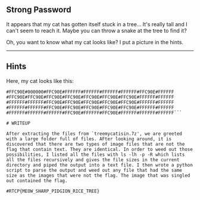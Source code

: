 Strong Password
-------------------------------------------

It appears that my cat has gotten itself stuck in a tree... It's really tall and I can't seem to reach it. Maybe you can throw a snake at the tree to find it?

Oh, you want to know what my cat looks like? I put a picture in the hints.

-------------------------------------------
Hints
-------------------------------------------
Here, my cat looks like this:

```#FFC90E#FFC90E#FFC90E#FFFFFF#FFFFFF#FFFFFF#FFFFFF#FFFFFF#FFC90E 
#FFC90E#000000#FFC90E#FFFFFF#FFFFFF#FFFFFF#FFFFFF#FFC90E#FFFFFF 
#FFC90E#FFC90E#FFC90E#FFC90E#FFC90E#FFC90E#FFC90E#FFFFFF#FFFFFF 
#FFFFFF#FFFFFF#FFC90E#FFC90E#FFC90E#FFC90E#FFC90E#FFFFFF#FFFFFF 
#FFFFFF#FFFFFF#FFC90E#FFC90E#FFC90E#FFC90E#FFC90E#FFFFFF#FFFFFF 
#FFFFFF#FFFFFF#FFFFFF#FFC90E#FFFFFF#FFC90E#FFFFFF#FFFFFF#FFFFFF```

# WRITEUP

After extracting the files from `treemycatisin.7z', we are greeted with a large folder full of files. AFter looking around, it is discovered that there are two types of image files that are not the flag that contain text. They are identical. In order to weed out those possibilities, I listed all the files with ls -lh -p -R which lists all the files recursively and gives the file sizes in the current directory and piped the output into a text file. I then wrote a python script to parse the output and weed out any file that had the same size as the images that were not the flag. The image that was singled out contained the flag.

#RTCP{MEOW_SHARP_PIDGION_RICE_TREE}